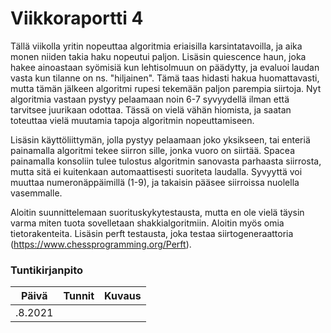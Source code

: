 # Viikkoraportti 4

Tällä viikolla yritin nopeuttaa algoritmia eriaisilla karsintatavoilla, ja aika monen niiden takia haku nopeutui paljon. Lisäsin quiescence haun, joka hakee ainoastaan syömisiä kun lehtisolmuun on päädytty, ja evaluoi laudan vasta kun tilanne on ns. "hiljainen". Tämä taas hidasti hakua huomattavasti, mutta tämän jälkeen algoritmi rupesi tekemään paljon parempia siirtoja. Nyt algoritmia vastaan pystyy pelaamaan noin 6-7 syvyydellä ilman että tarvitsee juurikaan odottaa. Tässä on vielä vähän hiomista, ja saatan toteuttaa vielä muutamia tapoja algoritmin nopeuttamiseen.

Lisäsin käyttöliittymän, jolla pystyy pelaamaan joko yksikseen, tai enteriä painamalla algoritmi tekee siirron sille, jonka vuoro on siirtää. Spacea painamalla konsoliin tulee tulostus algoritmin sanovasta parhaasta siirrosta, mutta sitä ei kuitenkaan automaattisesti suoriteta laudalla. Syvyyttä voi muuttaa numeronäppäimillä (1-9), ja takaisin pääsee siirroissa nuolella vasemmalle.

Aloitin suunnittelemaan suorituskykytestausta, mutta en ole vielä täysin varma miten tuota sovelletaan shakkialgoritmiin. Aloitin myös omia tietorakenteita. Lisäsin perft testausta, joka testaa siirtogeneraattoria (https://www.chessprogramming.org/Perft).




### Tuntikirjanpito
Päivä | Tunnit | Kuvaus
----- | ------ | ------
.8.2021 |  | 
